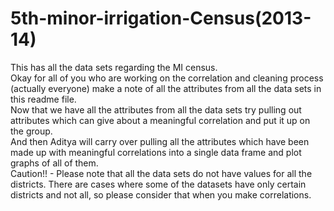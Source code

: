 # 5th-minor-irrigation-Census(2013-14)

This has all the data sets regarding the MI census.  
Okay for all of you who are working on the correlation and cleaning process (actually everyone) make a note of all the attributes from all the data sets in this readme file.  
Now that we have all the attributes from all the data sets try pulling out attributes which can give about a meaningful correlation  and put it up on the group.  
And then Aditya will carry over pulling all the attributes which have been made up with meaningful correlations into a single data frame and plot graphs of all of them.  
Caution!! - Please note that all the data sets do not have values for all the districts. There are cases where some of the datasets have only certain districts and not all, so please consider that when you make correlations.  
